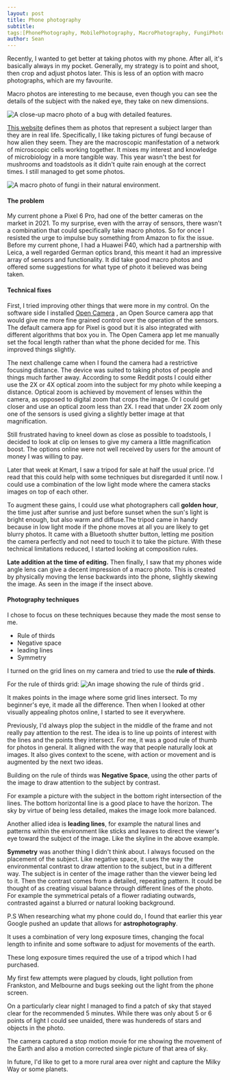 ```yaml
---
layout: post
title: Phone photography
subtitle:
tags:[PhonePhotography, MobilePhotography, MacroPhotography, FungiPhotography, Pixel6Pro, Astrophotography, PhotographyTips, CompositionRules, BeginnerPhotography, Tripod, LowLight, RuleOfThirds]
author: Sean
---
```


Recently, I wanted to get better at taking photos with my phone. After all, it's basically always in my pocket. Generally, my strategy is to point and shoot, then crop and adjust photos later. This is less of an option with macro photographs, which are my favourite.

Macro photos are interesting to me because, even though you can see the details of the subject with the naked eye, they take on new dimensions.  

![A close-up macro photo of a bug with detailed features.](/assets/img/bug-photo.jpg)

[This website](https://www.adobe.com/au/creativecloud/photography/discover/macro-photography.html#:~:text=Macro%20photography%20is%20all%20about,are%20examples%20of%20macro%20photography.)  defines them as photos that represent a subject larger than they are in real life. Specifically, I like taking pictures of fungi because of how alien they seem. They are the macroscopic manifestation of a network of microscopic cells working together. It mixes my interest and knowledge of microbiology in a more tangible way. This year wasn't the best for mushrooms and toadstools as it didn't quite rain enough at the correct times. I still managed to get some photos. 

![A macro photo of fungi in their natural environment.](/assets/img/mushroom-photo.jpg)

#### The problem 

My current phone a Pixel 6 Pro, had one of the better cameras on the market in 2021. To my surprise, even with the array of sensors, there wasn't a combination that could specifically take macro photos. 
So for once I resisted the urge to impulse buy something from Amazon to fix the issue. Before my current phone, I had a Huawei P40, which had a partnership with Leica, a well regarded German optics brand, this meant it had an impressive array of sensors and functionality. It did take good macro photos and offered some suggestions for what type of photo it believed was being taken.

#### Technical fixes

First, I tried improving other things that were more in my control. On the software side I installed [Open Camera](https://opencamera.org.uk/) , an Open Source camera app that would give me more fine grained control over the operation of the sensors. The default camera app for Pixel is good but it is also integrated with different algorithms that box you in. The Open Camera app let me manually set the focal length rather than what the phone decided for me. This improved things slightly.

The next challenge came when I found the camera had a restrictive focusing distance. The device was suited to taking photos of people and things much farther away. According to some Reddit posts I could either use the 2X or 4X optical zoom into the subject for my photo while keeping a distance. Optical zoom is achieved by movement of lenses within the camera, as opposed to digital zoom that crops the image. Or I could get closer and use an optical zoom less than 2X. I read that under 2X zoom only one of the sensors is used giving a slightly better image at that magnification.

Still frustrated having to kneel down as close as possible to toadstools, I decided to look at clip on lenses to give my camera a little magnification boost. The options online were not well received  by users for the amount of money I was willing to pay. 

Later that week at Kmart, I saw a  tripod for sale at half the usual price. I'd read that this could help with some techniques but disregarded it until now. I could use a combination of the low light mode where the camera stacks images on top of each other.

To augment these gains, I could use what photographers call **golden hour**, the time just after sunrise and just before sunset when the sun's light is bright enough, but also warm and diffuse.The tripod came in handy because in low light mode if the phone moves at all you are likely to get blurry photos. It came with a Bluetooth shutter button, letting me position the camera perfectly and not need to touch it to take the picture. With these technical limitations reduced, I started looking at composition rules.

**Late addition at the time of editing.**
Then finally, I saw that my phones wide angle lens can give a decent impression of a macro photo. This is created by physically moving the lense backwards into the phone, slightly skewing the image. As seen in the image if the insect above.
#### Photography techniques

I chose to focus on these techniques because they made the most sense to me.

- Rule of thirds 
- Negative space
- leading lines
- Symmetry 

I turned on the grid lines on my camera and tried to use the **rule of thirds**.

​For the rule of thirds grid: ![An image showing the rule of thirds grid .](/assets/img/rule-of-thirds-grid.jpg)

It makes points in the image where some grid lines intersect. To my beginner's eye, it made all the difference. Then when I looked at other visually appealing photos online, I started to see it everywhere.

Previously, I'd always plop the subject in the middle of the frame and not really pay attention to the rest. The idea is to line up points of interest with the lines and the points they  intersect. For me, it was a good rule of thumb for photos in general. It aligned with the way that people naturally look at images. It also gives context to the scene, with action or movement and is augmented by the next two ideas.

 Building on the rule of thirds was **Negative Space**, using the other parts of the image to draw attention to the subject by contrast.

For example a picture with the subject in the bottom right intersection of the lines. The bottom horizontal line is a good place to have the horizon. The sky by virtue of being less detailed, makes the image look more balanced.

Another allied idea is **leading lines**, for example the natural lines and patterns within the environment like sticks and leaves to direct the viewer's eye toward the subject of the image. Like the skyline in the above example.

**Symmetry** was another thing I didn't think about. I always focused on the placement of the subject. Like negative space, it uses the way the environmental contrast to draw attention to the subject, but in a different way. The ​subject is in center of the image rather than the viewer being led to it. Then the contrast comes from a detailed, repeating pattern. It could be thought of as creating visual balance through different lines of the photo. For example the symmetrical petals of a flower radiating outwards, contrasted against a blurred or natural looking background.


P.S
When researching what my phone could do, I found that earlier this year Google pushed an update that allows for **astrophotography**. 

It uses a combination of very long exposure times, changing the focal length to infinite and some software to adjust for movements of the earth.

These long exposure times required the use of a tripod which I had purchased.

My first few attempts were plagued by clouds, light pollution from Frankston, and Melbourne and bugs seeking out the light from the phone screen.

On a particularly clear night I managed to find a patch of sky that stayed clear for the recommended 5 minutes. While there was only about 5 or 6 points of light I could see unaided, there was hundereds of stars and objects in the photo. 

The camera captured a stop motion movie for me showing the movement of the Earth and also a motion corrected single picture of that area of sky.

In future, I'd like to get to a more rural area over night and capture the Milky Way or some planets.






